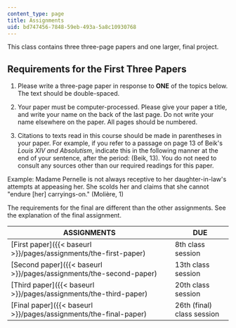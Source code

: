 ```yaml
---
content_type: page
title: Assignments
uid: bd747456-7848-59eb-493a-5a8c10930768
---
```


This class contains three three-page papers and one larger, final project.

Requirements for the First Three Papers
---------------------------------------

1.  Please write a three-page paper in response to **ONE** of the topics below. The text should be double-spaced.
  
3.  Your paper must be computer-processed. Please give your paper a title, and write your name on the back of the last page. Do not write your name elsewhere on the paper. All pages should be numbered.
  
5.  Citations to texts read in this course should be made in parentheses in your paper. For example, if you refer to a passage on page 13 of Beik's _Louis XIV and Absolutism_, indicate this in the following manner at the end of your sentence, after the period: (Beik, 13). You do not need to consult any sources other than our required readings for this paper.

Example: Madame Pernelle is not always receptive to her daughter-in-law's attempts at appeasing her. She scolds her and claims that she cannot "endure \[her\] carryings-on." (Molière, 1)

The requirements for the final are different than the other assignments. See the explanation of the final assignment.

| ASSIGNMENTS | DUE |
| --- | --- |
| [First paper]({{< baseurl >}}/pages/assignments/the-first-paper) | 8th class session |
| [Second paper]({{< baseurl >}}/pages/assignments/the-second-paper) | 13th class session |
| [Third paper]({{< baseurl >}}/pages/assignments/the-third-paper) | 20th class session |
| [Final paper]({{< baseurl >}}/pages/assignments/the-final-paper) | 26th (final) class session